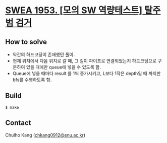 # [SWEA 1953. [모의 SW 역량테스트] 탈주범 검거](https://swexpertacademy.com/main/code/problem/problemDetail.do?contestProbId=AV5PpLlKAQ4DFAUq&categoryId=AV5PpLlKAQ4DFAUq&categoryType=CODE)


## How to solve
* 약간의 하드코딩이 존재했던 풀이.
* 현재 위치에서 다음 위치로 갈 때, 그 길이 파이프로 연결되었는지 하드코딩으로 구분하여 있을 때에만 queue에 넣을 수 있도록 함.
* Queue에 넣을 때마다 result 를 1씩 증가시키고, L보다 1작은 depth일 때 까지만 bfs를 수행하도록 함.

## Build

```
$ make
```

## Contact
Chulho Kang ([chkang0912@snu.ac.kr](mailto:chkang0912@snu.ac.kr))


